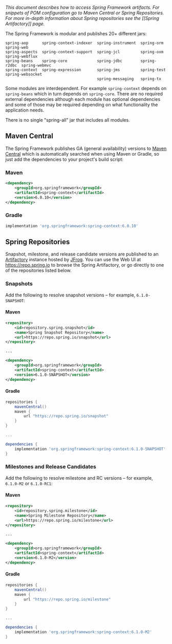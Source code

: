 _This document describes how to access Spring Framework artifacts. For snippets of POM configuration go to Maven Central or Spring Repositories. For more in-depth information about Spring repositories see the [[Spring Artifactory]] page._

The Spring Framework is modular and publishes 20+ different jars:

````
spring-aop      spring-context-indexer  spring-instrument  spring-orm    spring-web
spring-aspects  spring-context-support  spring-jcl         spring-oxm    spring-webflux
spring-beans    spring-core             spring-jdbc        spring-r2dbc  spring-webmvc
spring-context  spring-expression       spring-jms         spring-test   spring-websocket
                                        spring-messaging   spring-tx  
````

Some modules are interdependent. For example `spring-context` depends on `spring-beans` which in turn depends on `spring-core`. There are no required external dependencies although each module has optional dependencies and some of those may be required depending on what functionality the application needs.

There is no single "spring-all" jar that includes all modules.

## Maven Central

The Spring Framework publishes GA (general availability) versions to [Maven Central](https://central.sonatype.com/) which is automatically searched when using Maven or Gradle, so just add the dependencies to your project's build script:

### Maven

```xml
<dependency>
    <groupId>org.springframework</groupId>
    <artifactId>spring-context</artifactId>
    <version>6.0.10</version>
</dependency>
```

### Gradle

```groovy
implementation 'org.springframework:spring-context:6.0.10'
```

## Spring Repositories

Snapshot, milestone, and release candidate versions are published to an [Artifactory](https://www.jfrog.com/artifactory/) instance hosted by [JFrog](https://www.jfrog.com). You can use the Web UI at https://repo.spring.io to browse the Spring Artifactory, or go directly to one of the repositories listed below.

### Snapshots

Add the following to resolve snapshot versions – for example, `6.1.0-SNAPSHOT`:

#### Maven

```xml
<repository>
    <id>repository.spring.snapshot</id>
    <name>Spring Snapshot Repository</name>
    <url>https://repo.spring.io/snapshot</url>
</repository>

...

<dependency>
    <groupId>org.springframework</groupId>
    <artifactId>spring-context</artifactId>
    <version>6.1.0-SNAPSHOT</version>
</dependency>
```

#### Gradle

```groovy
repositories {
    mavenCentral()
    maven {
        url "https://repo.spring.io/snapshot"
    }
}

...

dependencies {
    implementation 'org.springframework:spring-context:6.1.0-SNAPSHOT'
}
```

### Milestones and Release Candidates

Add the following to resolve milestone and RC versions – for example, `6.1.0-M2` or `6.1.0-RC1`:

#### Maven

```xml
<repository>
    <id>repository.spring.milestone</id>
    <name>Spring Milestone Repository</name>
    <url>https://repo.spring.io/milestone</url>
</repository>

...

<dependency>
    <groupId>org.springframework</groupId>
    <artifactId>spring-context</artifactId>
    <version>6.1.0-M2</version>
</dependency>
```

#### Gradle

```groovy
repositories {
    mavenCentral()
    maven {
        url "https://repo.spring.io/milestone"
    }
}

...

dependencies {
    implementation 'org.springframework:spring-context:6.1.0-M2'
}
```

